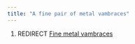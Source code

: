 ```yaml
---
title: "A fine pair of metal vambraces"
---
```


1.  REDIRECT [Fine metal vambraces](Fine_metal_vambraces "wikilink")